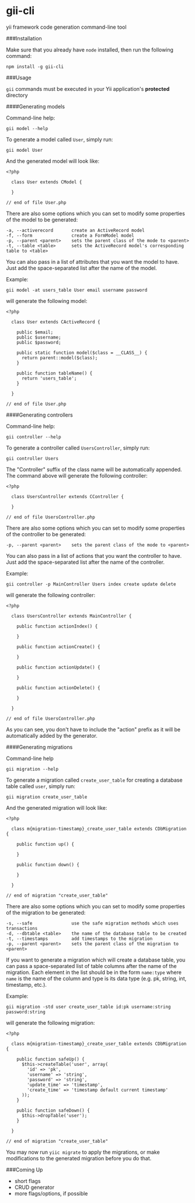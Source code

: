 gii-cli
=======

yii framework code generation command-line tool

###Installation

Make sure that you already have `node` installed, then run the following command:

    npm install -g gii-cli

###Usage

`gii` commands must be executed in your Yii application's __protected__ directory

####Generating models

Command-line help:

    gii model --help

To generate a model called `User`, simply run:

    gii model User

And the generated model will look like:

    <?php

      class User extends CModel {
      
      }

    // end of file User.php

There are also some options which you can set to modify some properties of the model to be generated:

    -a, --activerecord       create an ActiveRecord model
    -f, --form               create a FormModel model
    -p, --parent <parent>    sets the parent class of the mode to <parent>
    -t, --table <table>      sets the ActiveRecord model's corresponding table to <table>

You can also pass in a list of attributes that you want the model to have. Just add the space-separated list after the name of the model.

Example:

    gii model -at users_table User email username password

will generate the following model:

    <?php

      class User extends CActiveRecord {

        public $email;
        public $username;
        public $password;

        public static function model($class = __CLASS__) {
          return parent::model($class);
        }

        public function tableName() {
          return 'users_table';
        }

      }

    // end of file User.php

####Generating controllers

Command-line help:

    gii controller --help

To generate a controller called `UsersController`, simply run:

    gii controller Users

The "Controller" suffix of the class name will be automatically appended. The command above will generate the following controller:

    <?php 

      class UsersController extends CController {

      }

    // end of file UsersController.php

There are also some options which you can set to modify some properties of the controller to be generated:

    -p, --parent <parent>    sets the parent class of the mode to <parent>

You can also pass in a list of actions that you want the controller to have. Just add the space-separated list after the name of the controller.

Example:

    gii controller -p MainController Users index create update delete

will generate the following controller:

    <?php

      class UsersController extends MainController {

        public function actionIndex() {

        }

        public function actionCreate() {

        }

        public function actionUpdate() {

        }

        public function actionDelete() {

        }

      }

    // end of file UsersController.php

As you can see, you don't have to include the "action" prefix as it will be automatically added by the generator.

####Generating migrations

Command-line help

    gii migration --help

To generate a migration called `create_user_table` for creating a database table called `user`, simply run:

    gii migration create_user_table

And the generated migration will look like:

    <?php

      class m{migration-timestamp}_create_user_table extends CDbMigration {

        public function up() {

        }

        public function down() {

        }

      }

    // end of migration "create_user_table"

There are also some options which you can set to modify some properties of the migration to be generated:

    -s, --safe               use the safe migration methods which uses transactions
    -d, --dbtable <table>    the name of the database table to be created
    -t, --timestamps         add timestamps to the migration
    -p, --parent <parent>    sets the parent class of the migration to <parent>

If you want to generate a migration which will create a database table, you can pass a space-separated list of table columns after the name of the migration. Each element in the list should be in the form `name:type` where `name` is the name of the column and type is its data type (e.g. pk, string, int, timestamp, etc.).

Example:

    gii migration -std user create_user_table id:pk username:string password:string

will generate the following migration:

    <?php

      class m{migration-timestamp}_create_user_table extends CDbMigration {

        public function safeUp() {
          $this->createTable('user', array(
            'id' => 'pk',
            'username' => 'string',
            'password' => 'string',
            'update_time' => 'timestamp',
            'create_time' => 'timestamp default current timestamp'
          ));
        }

        public function safeDown() {
          $this->dropTable('user');
        }

      }

    // end of migration "create_user_table"

You may now run `yiic migrate` to apply the migrations, or make modifications to the generated migration before you do that.

###Coming Up
- short flags
- CRUD generator
- more flags/options, if possible